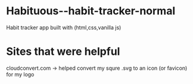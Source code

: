 # Habituous--habit-tracker-normal

Habit tracker app built with (html,css,vanilla js)

# Sites that were helpful

cloudconvert.com -> helped convert my squre .svg to an icon (or favicon) for my logo
